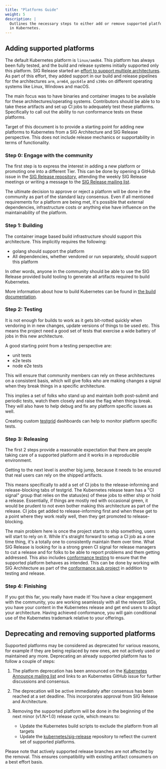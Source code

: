 ```yaml
---
title: "Platforms Guide"
weight: 5
description: |
  Outlines the necessary steps to either add or remove supported platform builds
  in Kubernetes.
---
```


## Adding supported platforms

The default Kubernetes platform is `linux/amd64`. This platform has always been
fully tested, and the build and release systems initially supported only this
platform. SIG Release started an [effort to support multiple architectures][0].
As part of this effort, they added support in our build and release pipelines
for the architectures `arm`, `arm64`, `ppc64le` and `s390x` on different
operating systems like Linux, Windows and macOS.

[0]: https://github.com/kubernetes/kubernetes/issues/38067

The main focus was to have binaries and container images to be available for
these architectures/operating systems. Contributors should be able to to take
these artifacts and set up CI jobs to adequately test these platforms.
Specifically to call out the ability to run conformance tests on these
platforms.

Target of this document is to provide a starting point for adding new platforms
to Kubernetes from a SIG Architecture and SIG Release perspective. This does not
include release mechanics or supportability in terms of functionality.

### Step 0: Engage with the community

The first step is to express the interest in adding a new platform or promoting
one into a different Tier. This can be done by opening a GitHub issue in the
[SIG Release repository](https://github.com/kubernetes/sig-release/issues),
attending the weekly SIG Release meetings or writing a message to the [SIG
Release mailing list](https://groups.google.com/g/kubernetes-sig-release).

The ultimate decision to approve or reject a platform will be done in the
community as part of the standard lazy consensus. Even if all mentioned
requirements for a platform are being met, it's possible that external
dependencies, infrastructure costs or anything else have influence on the
maintainability of the platform.

### Step 1: Building

The container image based build infrastructure should support this architecture.
This implicitly requires the following:

- golang should support the platform
- All dependencies, whether vendored or run separately, should support this
  platform

In other words, anyone in the community should be able to use the SIG Release
provided build tooling to generate all artifacts required to build Kubernetes.

More information about how to build Kubernetes can be found in [the build
documentation][1].

[1]: https://github.com/kubernetes/kubernetes/tree/3f7c09e/build#building-kubernetes

### Step 2: Testing

It is not enough for builds to work as it gets bit-rotted quickly when vendoring
in in new changes, update versions of things to be used etc. This means the
project need a good set of tests that exercise a wide battery of jobs in this
new architecture.

A good starting point from a testing perspective are:

- unit tests
- e2e tests
- node e2e tests

This will ensure that community members can rely on these architectures on a
consistent basis, which will give folks who are making changes a signal when
they break things in a specific architecture.

This implies a set of folks who stand up and maintain both post-submit and
periodic tests, watch them closely and raise the flag when things break. They
will also have to help debug and fix any platform specific issues as well.

Creating custom [testgrid][4] dashboards can help to monitor platform specific
tests.

[4]: https://testgrid.k8s.io

### Step 3: Releasing

The first 2 steps provide a reasonable expectation that there are people taking
care of a supported platform and it works in a reproducible environment.

Getting to the next level is another big jump, because it needs to be ensured
that real users can rely on the shipped artifacts.

This means specifically to add a set of CI jobs to the release-informing and
release-blocking tabs of testgrid. The Kubernetes release team has a "CI signal"
group that relies on the status(es) of these jobs to either ship or hold a
release. Essentially, if things are mostly red with occasional green, it would
be prudent to not even bother making this architecture as part of the release.
CI jobs get added to release-informing first and when these get to a point where
they work really well, then they get promoted to release-blocking.

The main problem here is once the project starts to ship something, users will
start to rely on it. While it's straight forward to setup a CI job as a one time
thing, it's a totally one to consistently maintain them over time. What SIG
Release is looking for is a strong green CI signal for release managers to cut a
release and for folks to be able to report problems and them getting addressed.
This also includes [conformance testing][2] to ensure that the supported
platform behaves as intended. This can be done by working with SIG Architecture
as part of the [conformance sub project][3] in addition to testing and release.

[2]: https://github.com/cncf/k8s-conformance
[3]: https://github.com/kubernetes/community/tree/master/sig-architecture#conformance-definition

### Step 4: Finishing

If you got this far, you really have made it! You have a clear engagement with
the community, you are working seamlessly with all the relevant SIGs, you have
your content in the Kubernetes release and get end users to adopt your
architecture. Having achieved conformance, you will gain conditional use of the
Kubernetes trademark relative to your offerings.

## Deprecating and removing supported platforms

Supported platforms may be considered as deprecated for various reasons, for
example if they are being replaced by new ones, are not actively used or
maintained any more. Deprecating an already supported platform has to follow a
couple of steps:

1. The platform deprecation has been announced on the [Kubernetes Announce
   mailing list](https://groups.google.com/g/kubernetes-announce)
   and links to an Kubernetes GitHub issue for further discussions and consensus.

1. The deprecation will be active immediately after consensus has been reached
   at a set deadline. This incorporates approval from SIG Release and
   Architecture.

1. Removing the supported platform will be done in the beginning of the next
   minor (v1.N+1.0) release cycle, which means to:
   - Update the Kubernetes build scripts to exclude the platform from all targets
   - Update the [kubernetes/sig-release](https://github.com/kubernetes/sig-release)
     repository to reflect the current set of supported platforms.

Please note that actively supported release branches are not affected by the
removal. This ensures compatibility with existing artifact consumers on a best
effort basis.
